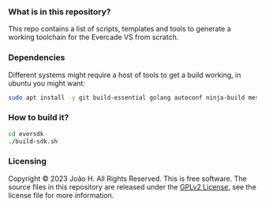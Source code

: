 ### What is in this repository?

This repo contains a list of scripts, templates and tools to generate a working toolchain for the Evercade VS from scratch.

### Dependencies

Different systems might require a host of tools to get a build working, in ubuntu you might want:

```bash
sudo apt install -y git build-essential golang autoconf ninja-build meson cmake bison flex gawk gettext g++ help2man libncurses-dev libtool-bin texinfo unzip libffi-dev libexpat-dev patchelf gperf intltool
```

### How to build it?

```bash
cd eversdk
./build-sdk.sh
```

### Licensing
Copyright © 2023 João H. All Rights Reserved.
This is free software. The source files in this repository are released under the [GPLv2 License](LICENSE.md), see the license file for more information.
